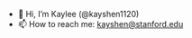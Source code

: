 - 👋 Hi, I’m Kaylee (@kayshen1120)
- 📫 How to reach me: kayshen@stanford.edu

<!---
kayshen1120/kayshen1120 is a ✨ special ✨ repository because its `README.md` (this file) appears on your GitHub profile.
You can click the Preview link to take a look at your changes.
--->
